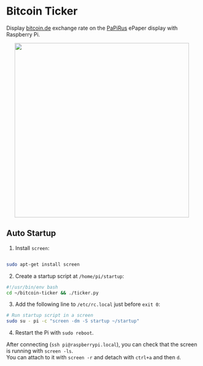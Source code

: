 # Bitcoin Ticker
Display [bitcoin.de](https://www.bitcoin.de) exchange rate on the [PaPiRus](https://github.com/PiSupply/PaPiRus) ePaper display with Raspberry Pi.

<p align="center">
  <img width="460" src="https://user-images.githubusercontent.com/3826929/29338946-0b44f320-8218-11e7-826c-b3070eb061d8.jpg">
</p>

## Auto Startup
1. Install `screen`:
```sh

sudo apt-get install screen
```

2. Create a startup script at `/home/pi/startup`:
```sh
#!/usr/bin/env bash
cd ~/bitcoin-ticker && ./ticker.py
```

3. Add the following line to `/etc/rc.local` just before `exit 0`:
```sh
# Run startup script in a screen
sudo su - pi -c "screen -dm -S startup ~/startup"
```

4. Restart the Pi with `sudo reboot`.

After connecting (`ssh pi@raspberrypi.local`), you can check that the screen is running with `screen -ls`.  
You can attach to it with `screen -r` and detach with `ctrl+a` and then `d`.
